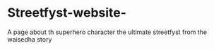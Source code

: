 # Streetfyst-website-
A page about th superhero character the ultimate streetfyst from the waisedha story
